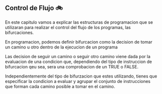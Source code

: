 ## **Control de Flujo** 🚲 

En este capitulo vamos a explicar las estructuras de programacion que se utilizaran para realizar el control del flujo de los programas, las bifurcaciones.

En programacion, podemos definir bifurcacion como la decision de tomar un camino u otro dentro de la ejecucion de un programa

Las decision de seguir un camino o seguir otro camino viene dada por la evaluacion de una condicion que, dependiendo del tipo de instruccion de bifurcacion qeu sea, sera una comprobacion de un TRUE o FALSE.

Independientemente del tipo de bifurzacion que estes utilizando, tienes que especificar la condicion a evaluar y agrupar el conjunto de instrucciones que forman cada camino posible a tomar en el camino.

